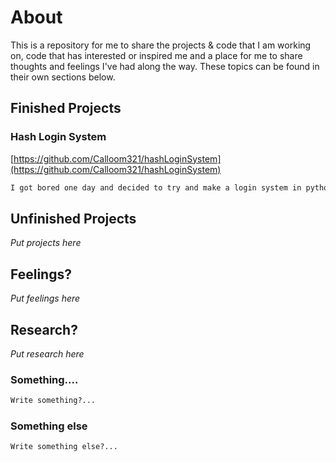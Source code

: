 # About
This is a repository for me to share the projects & code that I am working on, code that has interested or inspired me and a place for me to share thoughts and feelings I've had along the way. These topics can be found in their own sections below.

## Finished Projects

### Hash Login System


[https://github.com/Calloom321/hashLoginSystem](https://github.com/Calloom321/hashLoginSystem)

```markdown
I got bored one day and decided to try and make a login system in python. It slowly progressed from not being able to store accounts to being able to store accounts with a password being hashed in Sha512 using public python libraries

```

## Unfinished Projects

_Put projects here_

## Feelings?

_Put feelings here_

## Research?

_Put research here_

### Something....
```markdown
Write something?...
```

### Something else
```markdown
Write something else?...
```
